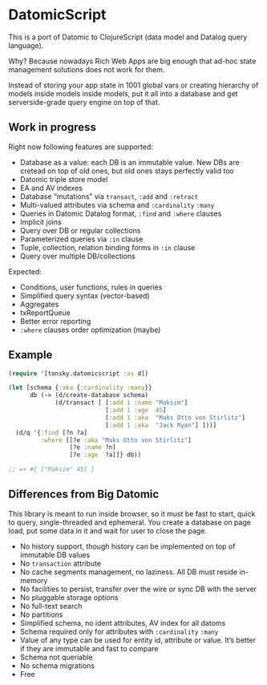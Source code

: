 # DatomicScript

This is a port of Datomic to ClojureScript (data model and Datalog query language).

Why? Because nowadays Rich Web Apps are big enough that ad-hoc state management solutions does not work for them.

Instead of storing your app state in 1001 global vars or creating hierarchy of models inside models inside models, put it all into a database and get serverside-grade query engine on top of that.

## Work in progress

Right now following features are supported:

* Database as a value: each DB is an immutable value. New DBs are cretead on top of old ones, but old ones stays perfectly valid too
* Datomic triple store model
* EA and AV indexes
* Database “mutations” via `transact`, `:add` and `:retract`
* Multi-valued attributes via schema and `:cardinality` `:many`
* Queries in Datomic Datalog format, `:find` and `:where` clauses
* Implicit joins
* Query over DB or regular collections
* Parameterized queries via `:in` clause
* Tuple, collection, relation binding forms in `:in` clause
* Query over multiple DB/collections

Expected:

* Conditions, user functions, rules in queries
* Simplified query syntax (vector-based)
* Aggregates
* txReportQueue
* Better error reporting
* `:where` clauses order optimization (maybe)

## Example

```clj
(require '[tonsky.datomicscript :as d])

(let [schema {:aka {:cardinality :many}}
      db (-> (d/create-database schema)
             (d/transact [ [:add 1 :name "Maksim"]
                           [:add 1 :age  45]
                           [:add 1 :aka  "Maks Otto von Stirlitz"]
                           [:add 1 :aka  "Jack Ryan"] ]))]
  (d/q '{:find [?n ?a]
         :where [[?e :aka "Maks Otto von Stirlitz"]
                 [?e :name ?n]
                 [?e :age  ?a]]} db))

;; => #{ ["Maksim" 45] }
```

## Differences from Big Datomic

This library is meant to run inside browser, so it must be fast to start, quick to query, single-threaded and ephemeral. You create a database on page load, put some data in it and wait for user to close the page.

* No history support, though history can be implemented on top of immutable DB values
* No `transaction` attribute
* No cache segments management, no laziness. All DB must reside in-memory
* No facilities to persist, transfer over the wire or sync DB with the server
* No pluggable storage options
* No full-text search
* No partitions
* Simplified schema, no ident attributes, AV index for all datoms
* Schema required only for attributes with `:cardinality` `:many`
* Value of any type can be used for entity id, attribute or value. It’s better if they are immutable and fast to compare
* Schema not queriable
* No schema migrations
* Free
